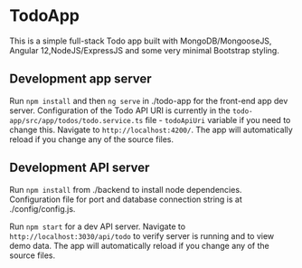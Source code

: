 # TodoApp

This is a simple full-stack Todo app built with MongoDB/MongooseJS, Angular 12,NodeJS/ExpressJS and some very minimal Bootstrap styling.

## Development app server

Run `npm install` and then `ng serve` in ./todo-app for the front-end app dev server. Configuration of the Todo API URI is currently in the `todo-app/src/app/todos/todo.service.ts` file - `todoApiUri` variable if you need to change this.
Navigate to `http://localhost:4200/`. The app will automatically reload if you change any of the source files.

## Development API server

Run `npm install` from ./backend to install node dependencies.
Configuration file for port and database connection string is at ./config/config.js.

Run `npm start` for a dev API server. Navigate to `http://localhost:3030/api/todo` to verify server is running and to view demo data. The app will automatically reload if you change any of the source files.
